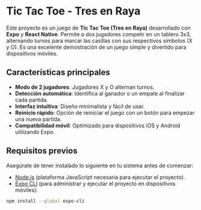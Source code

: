 # Tic Tac Toe - Tres en Raya

Este proyecto es un juego de **Tic Tac Toe (Tres en Raya)** desarrollado con **Expo** y **React Native**. Permite a dos jugadores competir en un tablero 3x3, alternando turnos para marcar las casillas con sus respectivos símbolos (X y O). Es una excelente demostración de un juego simple y divertido para dispositivos móviles.

## Características principales

- **Modo de 2 jugadores**: Jugadores X y O alternan turnos.
- **Detección automática**: Identifica al ganador o un empate al finalizar cada partida.
- **Interfaz intuitiva**: Diseño minimalista y fácil de usar.
- **Reinicio rápido**: Opción de reiniciar el juego con un botón para empezar una nueva partida.
- **Compatibilidad móvil**: Optimizado para dispositivos iOS y Android utilizando Expo.

## Requisitos previos

Asegúrate de tener instalado lo siguiente en tu sistema antes de comenzar:

- [Node.js](https://nodejs.org/) (plataforma JavaScript necesaria para ejecutar el proyecto).
- [Expo CLI](https://docs.expo.dev/get-started/installation/) (para administrar y ejecutar el proyecto en dispositivos móviles):

```bash
npm install --global expo-cli
